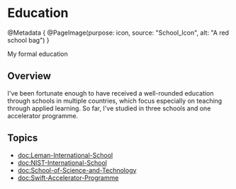 # Education

@Metadata {
    @PageImage(purpose: icon, source: "School_Icon", alt: "A red school bag")
}

My formal education

## Overview

I've been fortunate enough to have received a well-rounded education through schools in multiple countries, which focus especially
on teaching through applied learning. So far, I've studied in three schools and one accelerator programme.

## Topics
- <doc:Leman-International-School>
- <doc:NIST-International-School>
- <doc:School-of-Science-and-Technology>
- <doc:Swift-Accelerator-Programme>
